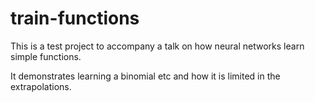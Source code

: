 # train-functions

This is a test project to accompany a talk on how neural networks learn simple functions.

It demonstrates learning a binomial etc and how it is limited in the extrapolations. 
